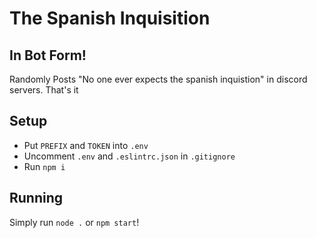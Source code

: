 # The Spanish Inquisition
## In Bot Form!

Randomly Posts "No one ever expects the spanish inquistion" in discord servers. That's it

## Setup
- Put `PREFIX` and `TOKEN` into `.env`
- Uncomment `.env` and `.eslintrc.json` in `.gitignore`
- Run `npm i`

## Running
Simply run `node .` or `npm start`!

